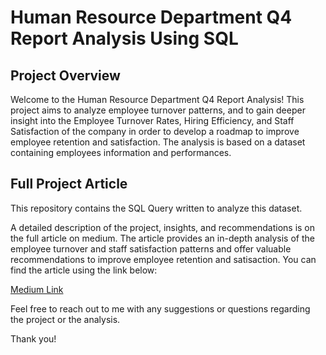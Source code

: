 # Human Resource Department Q4 Report Analysis Using SQL

## Project Overview

Welcome to the Human Resource Department Q4 Report Analysis! This project aims to analyze employee turnover patterns, and to gain deeper insight into the Employee Turnover Rates, Hiring Efficiency, and Staff Satisfaction of the company in order to develop a roadmap to improve employee retention and satisfaction.
The analysis is based on a dataset containing employees information and performances.

## Full Project Article

This repository contains the SQL Query written to analyze this dataset.

A detailed description of the project, insights, and recommendations is on the full article on medium. The article provides an in-depth analysis of the employee turnover and staff satisfaction patterns and offer valuable recommendations to improve employee retention and satisaction. You can find the article using the link below:

[Medium Link](https://medium.com/p/f45d31dbd244/edit)

Feel free to reach out to me with any suggestions or questions regarding the project or the analysis.

Thank you!


